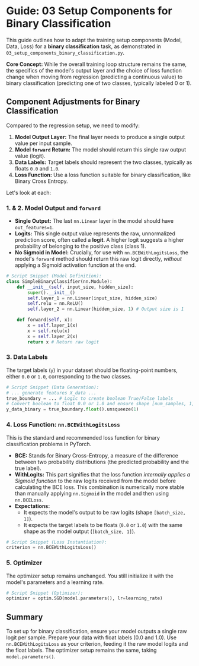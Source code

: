 # Guide: 03 Setup Components for Binary Classification

This guide outlines how to adapt the training setup components (Model, Data, Loss) for a **binary classification** task, as demonstrated in `03_setup_components_binary_classification.py`.

**Core Concept:** While the overall training loop structure remains the same, the specifics of the model's output layer and the choice of loss function change when moving from regression (predicting a continuous value) to binary classification (predicting one of two classes, typically labeled 0 or 1).

## Component Adjustments for Binary Classification

Compared to the regression setup, we need to modify:

1. **Model Output Layer:** The final layer needs to produce a single output value per input sample.
2. **Model `forward` Return:** The model should return this single raw output value (logit).
3. **Data Labels:** Target labels should represent the two classes, typically as floats `0.0` and `1.0`.
4. **Loss Function:** Use a loss function suitable for binary classification, like Binary Cross Entropy.

Let's look at each:

### 1. & 2. Model Output and `forward`

- **Single Output:** The last `nn.Linear` layer in the model should have `out_features=1`.
- **Logits:** This single output value represents the raw, unnormalized prediction score, often called a **logit**. A higher logit suggests a higher probability of belonging to the positive class (class 1).
- **No Sigmoid in Model:** Crucially, for use with `nn.BCEWithLogitsLoss`, the model's `forward` method should return this raw logit directly, _without_ applying a Sigmoid activation function at the end.

```python
# Script Snippet (Model Definition):
class SimpleBinaryClassifier(nn.Module):
    def __init__(self, input_size, hidden_size):
        super().__init__()
        self.layer_1 = nn.Linear(input_size, hidden_size)
        self.relu = nn.ReLU()
        self.layer_2 = nn.Linear(hidden_size, 1) # Output size is 1

    def forward(self, x):
        x = self.layer_1(x)
        x = self.relu(x)
        x = self.layer_2(x)
        return x # Return raw logit
```

### 3. Data Labels

The target labels (`y`) in your dataset should be floating-point numbers, either `0.0` or `1.0`, corresponding to the two classes.

```python
# Script Snippet (Data Generation):
# ... generate features X_data ...
true_boundary = ... # Logic to create boolean True/False labels
# Convert boolean to float 0.0 or 1.0 and ensure shape [num_samples, 1]
y_data_binary = true_boundary.float().unsqueeze(1)
```

### 4. Loss Function: `nn.BCEWithLogitsLoss`

This is the standard and recommended loss function for binary classification problems in PyTorch.

- **BCE:** Stands for Binary Cross-Entropy, a measure of the difference between two probability distributions (the predicted probability and the true label).
- **WithLogits:** This part signifies that the loss function _internally applies a Sigmoid function_ to the raw logits received from the model before calculating the BCE loss. This combination is numerically more stable than manually applying `nn.Sigmoid` in the model and then using `nn.BCELoss`.
- **Expectations:**
  - It expects the model's output to be raw logits (shape `[batch_size, 1]`).
  - It expects the target labels to be floats (`0.0` or `1.0`) with the same shape as the model output (`[batch_size, 1]`).

```python
# Script Snippet (Loss Instantiation):
criterion = nn.BCEWithLogitsLoss()
```

### 5. Optimizer

The optimizer setup remains unchanged. You still initialize it with the model's parameters and a learning rate.

```python
# Script Snippet (Optimizer):
optimizer = optim.SGD(model.parameters(), lr=learning_rate)
```

## Summary

To set up for binary classification, ensure your model outputs a single raw logit per sample. Prepare your data with float labels (0.0 and 1.0). Use `nn.BCEWithLogitsLoss` as your criterion, feeding it the raw model logits and the float labels. The optimizer setup remains the same, taking `model.parameters()`.
